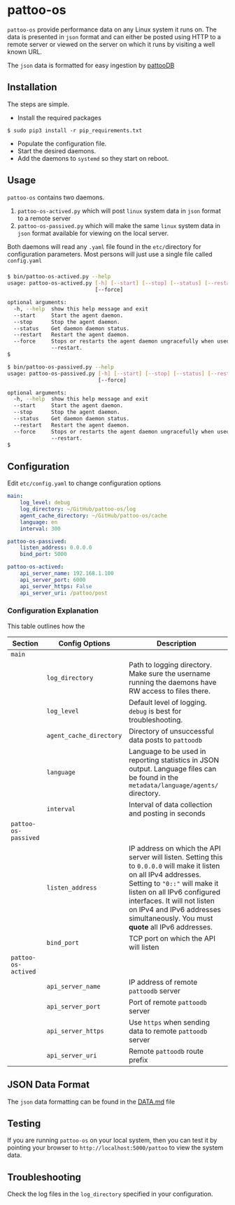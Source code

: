 # pattoo-os

`pattoo-os` provide performance data on any Linux system it runs on. The data is presented in `json` format and can either be posted using HTTP to a remote server or viewed on the server on which it runs by visiting a well known URL.

The `json` data is formatted for easy ingestion by [pattooDB](https://github.com/PalisadoesFoundation/pattoo-ng)

## Installation
The steps are simple.

* Install the required packages
```
$ sudo pip3 install -r pip_requirements.txt
```
* Populate the configuration file.
* Start the desired daemons.
* Add the daemons to `systemd` so they start on reboot.

## Usage

`pattoo-os` contains two daemons.

1. `pattoo-os-actived.py` which will post `linux` system data in `json` format to a remote server
1. `pattoo-os-passived.py` which will make the same `linux` system data in `json` format available for viewing on the local server.

Both daemons will read any `.yaml` file found in the `etc/`directory for configuration parameters. Most persons will just use a single file called `config.yaml`

###
```bash
$ bin/pattoo-os-actived.py --help
usage: pattoo-os-actived.py [-h] [--start] [--stop] [--status] [--restart]
                            [--force]

optional arguments:
  -h, --help  show this help message and exit
  --start     Start the agent daemon.
  --stop      Stop the agent daemon.
  --status    Get daemon daemon status.
  --restart   Restart the agent daemon.
  --force     Stops or restarts the agent daemon ungracefully when used with --stop or
              --restart.
$
```


```bash
$ bin/pattoo-os-passived.py --help
usage: pattoo-os-passived.py [-h] [--start] [--stop] [--status] [--restart]
                             [--force]

optional arguments:
  -h, --help  show this help message and exit
  --start     Start the agent daemon.
  --stop      Stop the agent daemon.
  --status    Get daemon daemon status.
  --restart   Restart the agent daemon.
  --force     Stops or restarts the agent daemon ungracefully when used with --stop or
              --restart.
$
```


## Configuration

Edit `etc/config.yaml` to change configuration options

```yaml
main:
    log_level: debug
    log_directory: ~/GitHub/pattoo-os/log
    agent_cache_directory: ~/GitHub/pattoo-os/cache
    language: en
    interval: 300

pattoo-os-passived:
    listen_address: 0.0.0.0
    bind_port: 5000

pattoo-os-actived:
    api_server_name: 192.168.1.100
    api_server_port: 6000
    api_server_https: False
    api_server_uri: /pattoo/post

```
### Configuration Explanation

This table outlines how the 

|Section | Config Options          | Description                    |
|--|--|--|
| `main` |||
||  `log_directory` | Path to logging directory. Make sure the username running the daemons have RW access to files there. |
||  `log_level` | Default level of logging. `debug` is best for troubleshooting. |
|| `agent_cache_directory` | Directory of unsuccessful data posts to `pattoodb`|
|| `language` | Language  to be used in reporting statistics in JSON output. Language files can be found in the `metadata/language/agents/` directory.|
|| `interval`              | Interval of data collection and posting in seconds   |
| `pattoo-os-passived` | | |
|| `listen_address` | IP address on which the API server will listen. Setting this to `0.0.0.0` will make it listen on all IPv4 addresses. Setting to `"0::"` will make it listen on all IPv6 configured interfaces. It will not listen on IPv4 and IPv6 addresses simultaneously. You must **quote** all IPv6 addresses.|
|| `bind_port`              | TCP port on which the API will listen|
| `pattoo-os-actived` |||
|| `api_server_name`       | IP address of remote `pattoodb` server      |
|| `api_server_port`       | Port of remote `pattoodb` server     |
|| `api_server_https`      | Use `https` when sending data  to remote `pattoodb` server|
|| `api_server_uri`        | Remote `pattoodb` route prefix       |

## JSON Data Format

The `json` data formatting can be found in the [DATA.md](DATA.md) file

## Testing
If you are running `pattoo-os` on your local system, then you can test it by pointing your browser to `http://localhost:5000/pattoo` to view the system data.

## Troubleshooting
Check the log files in the `log_directory` specified in your configuration.